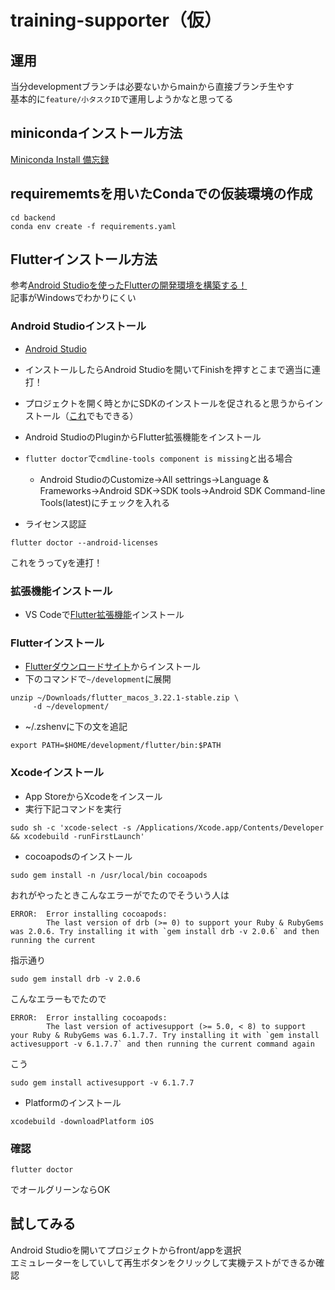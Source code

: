 # training-supporter（仮）
## 運用
当分developmentブランチは必要ないからmainから直接ブランチ生やす \
基本的に`feature/小タスクID`で運用しようかなと思ってる

## minicondaインストール方法
[Miniconda Install 備忘録](https://qiita.com/Ihmon/items/11074e1a4c0e397d934f)

## requirememtsを用いたCondaでの仮装環境の作成
```
cd backend
conda env create -f requirements.yaml
```

## Flutterインストール方法
参考[Android Studioを使ったFlutterの開発環境を構築する！](https://qiita.com/Keisuke-Magara/items/e07055cd253881b3b4b4)　\
記事がWindowsでわかりにくい

### Android Studioインストール

- [Android Studio](https://developer.android.com/studio?hl=ja)
- インストールしたらAndroid Studioを開いてFinishを押すとこまで適当に連打！
- プロジェクトを開く時とかにSDKのインストールを促されると思うからインストール（[これ](https://qiita.com/Keisuke-Magara/items/e07055cd253881b3b4b4#android-cmdline-tools-%E3%81%AE%E3%82%A4%E3%83%B3%E3%82%B9%E3%83%88%E3%83%BC%E3%83%AB)でもできる）
- Android StudioのPluginからFlutter拡張機能をインストール

- `flutter doctor`で`cmdline-tools component is missing`と出る場合
    - Android StudioのCustomize→All settrings→Language & Frameworks→Android SDK→SDK tools→Android SDK Command-line Tools(latest)にチェックを入れる

- ライセンス認証
 ```
 flutter doctor --android-licenses
 ```
 これをうってyを連打！


### 拡張機能インストール

- VS Codeで[Flutter拡張機能](https://marketplace.visualstudio.com/items?itemName=Dart-Code.flutter)インストール

### Flutterインストール
- [Flutterダウンロードサイト](https://docs.flutter.dev/get-started/install/macos/mobile-ios?tab=download)からインストール
- 下のコマンドで`~/development`に展開

```
unzip ~/Downloads/flutter_macos_3.22.1-stable.zip \
     -d ~/development/
```
- ~/.zshenvに下の文を追記
```
export PATH=$HOME/development/flutter/bin:$PATH
```

### Xcodeインストール
-  App StoreからXcodeをインスール
- 実行下記コマンドを実行
```
sudo sh -c 'xcode-select -s /Applications/Xcode.app/Contents/Developer && xcodebuild -runFirstLaunch'
```

- cocoapodsのインストール
```
sudo gem install -n /usr/local/bin cocoapods
```
おれがやったときこんなエラーがでたのでそういう人は
```
ERROR:  Error installing cocoapods:
        The last version of drb (>= 0) to support your Ruby & RubyGems was 2.0.6. Try installing it with `gem install drb -v 2.0.6` and then running the current 
```
指示通り
```
sudo gem install drb -v 2.0.6
```
こんなエラーもでたので
```
ERROR:  Error installing cocoapods:
        The last version of activesupport (>= 5.0, < 8) to support your Ruby & RubyGems was 6.1.7.7. Try installing it with `gem install activesupport -v 6.1.7.7` and then running the current command again
```
こう
```
sudo gem install activesupport -v 6.1.7.7
```

- Platformのインストール
```
xcodebuild -downloadPlatform iOS 
```

### 確認
```
flutter doctor
```
でオールグリーンならOK

## 試してみる
Android Studioを開いてプロジェクトからfront/appを選択 \
エミュレーターをしていして再生ボタンをクリックして実機テストができるか確認